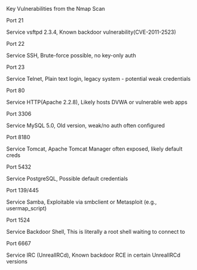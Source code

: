Key Vulnerabilities from the Nmap Scan

Port 21

Service vsftpd 2.3.4, Known backdoor vulnerability(CVE-2011-2523)

Port 22

Service SSH, Brute-force possible, no key-only auth

Port 23

Service Telnet, Plain text login, legacy system - potential weak credentials

Port 80

Service HTTP(Apache 2.2.8), Likely hosts DVWA or vulnerable web apps

Port 3306

Service MySQL 5.0, Old version, weak/no auth often configured

Port 8180

Service Tomcat, Apache Tomcat Manager often exposed, likely default creds

Port 5432

Service PostgreSQL, Possible default credentials

Port 139/445

Service Samba, Exploitable via smbclient or Metasploit (e.g., usermap_script)

Port 1524

Service Backdoor Shell, This is literally a root shell waiting to connect to

Port 6667

Service IRC (UnrealIRCd), Known backdoor RCE in certain UnrealIRCd versions